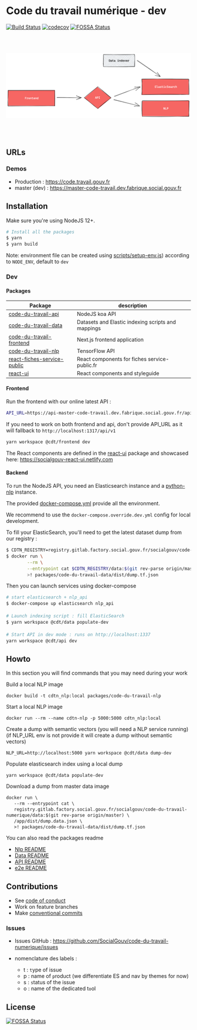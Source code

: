 # Code du travail numérique - dev

[![Build Status](https://travis-ci.com/SocialGouv/code-du-travail-numerique.svg?branch=master)](https://travis-ci.com/SocialGouv/code-du-travail-numerique)
[![codecov](https://codecov.io/gh/SocialGouv/code-du-travail-numerique/branch/master/graph/badge.svg)](https://codecov.io/gh/SocialGouv/code-du-travail-numerique)
[![FOSSA Status](https://app.fossa.io/api/projects/git%2Bgithub.com%2FSocialGouv%2Fcode-du-travail-numerique.svg?type=shield)](https://app.fossa.io/projects/git%2Bgithub.com%2FSocialGouv%2Fcode-du-travail-numerique?ref=badge_shield)

<br/><br/>

![schema](./schema.png)

<br/><br/>

## URLs

### Demos

- Production : <https://code.travail.gouv.fr>
- master (dev) : <https://master-code-travail.dev.fabrique.social.gouv.fr>

## Installation

Make sure you're using NodeJS 12+.

```sh
# Install all the packages
$ yarn
$ yarn build
```

Note: environment file can be created using [scripts/setup-env.js](scripts/setup-env.js)) according to `NODE_ENV`, default to `dev`

### Dev

#### Packages

| Package                                                               | description                                        |
| --------------------------------------------------------------------- | -------------------------------------------------- |
| [code-du-travail-api](./packages/code-du-travail-api)                 | NodeJS koa API                                     |
| [code-du-travail-data](./packages/code-du-travail-data)               | Datasets and Elastic indexing scripts and mappings |
| [code-du-travail-frontend](./packages/code-du-travail-frontend)       | Next.js frontend application                       |
| [code-du-travail-nlp](./packages/code-du-travail-nlp)                 | TensorFlow API                                     |
| [react-fiches-service-public](./packages/react-fiches-service-public) | React components for fiches service-public.fr      |
| [react-ui](./packages/react-ui)                                       | React components and styleguide                    |

#### Frontend

Run the frontend with our online latest API :

```sh
API_URL=https://api-master-code-travail.dev.fabrique.social.gouv.fr/api/v1 yarn workspace @cdt/frontend dev
```

If you need to work on both frontend and api, don't provide API_URL as it will fallback to `http://localhost:1317/api/v1`

```sh
yarn workspace @cdt/frontend dev
```

The React components are defined in the [react-ui](./packages/react-ui) package and showcased here: <https://socialgouv-react-ui.netlify.com>

#### Backend

To run the NodeJS API, you need an Elasticsearch instance and a [python-nlp](./packages/code-du-travail-nlp) instance.

The provided [docker-compose.yml](./docker-compose.yml) provide all the environment.

We recommend to use the `docker-compose.override.dev.yml` config for local development.

To fill your ElasticSearch, you'll need to get the latest dataset dump from our registry :

```sh
$ CDTN_REGISTRY=registry.gitlab.factory.social.gouv.fr/socialgouv/code-du-travail-numerique
$ docker run \
        --rm \
        --entrypoint cat $CDTN_REGISTRY/data:$(git rev-parse origin/master) /app/dist/dump.data.json \
        >! packages/code-du-travail-data/dist/dump.tf.json
```

Then you can launch services using docker-compose

```sh
# start elasticsearch + nlp_api
$ docker-compose up elasticsearch nlp_api

# Launch indexing script : fill ElasticSearch
$ yarn workspace @cdt/data populate-dev

# Start API in dev mode : runs on http://localhost:1337
yarn workspace @cdt/api dev
```

## Howto

In this section you will find commands that you may need during your work

Build a local NLP image

```
docker build -t cdtn_nlp:local packages/code-du-travail-nlp
```

Start a local NLP image

```
docker run --rm --name cdtn-nlp -p 5000:5000 cdtn_nlp:local
```

Create a dump with semantic vectors (you will need a NLP service running)
(if NLP_URL env is not provide it will create a dump without semantic vectors)

```
NLP_URL=http://localhost:5000 yarn workspace @cdt/data dump-dev
```

Populate elasticsearch index using a local dump

```
yarn workspace @cdt/data populate-dev
```

Download a dump from master data image

```
docker run \
   --rm --entrypoint cat \
   registry.gitlab.factory.social.gouv.fr/socialgouv/code-du-travail-numerique/data:$(git rev-parse origin/master) \
   /app/dist/dump.data.json \
   >! packages/code-du-travail-data/dist/dump.tf.json
```

You can also read the packages readme

- [Nlp README](./packages/code-du-travail-nlp/README.md)
- [Data README](./packages/code-du-travail-nlp/README.md)
- [API README](./packages/code-du-travail-nlp/README.md)
- [e2e README](./optional/e2e/README.md)

## Contributions

- See [code of conduct](./CODE_OF_CONDUCT.md)
- Work on feature branches
- Make [conventional commits](https://github.com/conventional-changelog/conventional-changelog)

### Issues

- Issues GitHub : <https://github.com/SocialGouv/code-du-travail-numerique/issues>
- nomenclature des labels :

  - t : `t`ype of issue
  - p : name of `p`roduct (we differentiate ES and nav by themes for now)
  - s : `s`tatus of the issue
  - o : name of the dedicated t`o`ol

## License

[![FOSSA Status](https://app.fossa.io/api/projects/git%2Bgithub.com%2FSocialGouv%2Fcode-du-travail-numerique.svg?type=large)](https://app.fossa.io/projects/git%2Bgithub.com%2FSocialGouv%2Fcode-du-travail-numerique?ref=badge_large)
